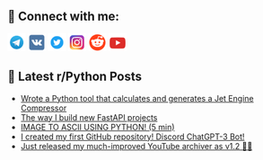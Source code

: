 ## 🔎 Connect with me:
[<img src="https://github.com/bullbesh/bullbesh/blob/main/images/Telegram.png" width="32" height="32" />](https://t.me/bullbesh)
[<img src="https://github.com/bullbesh/bullbesh/blob/main/images/VK.png" width="32" height="32" />](https://vk.com/bullbesh)
[<img src="https://github.com/bullbesh/bullbesh/blob/main/images/Twitter.png" width="32" height="32" />](https://twitter.com/bullbesh1)
[<img src="https://github.com/bullbesh/bullbesh/blob/main/images/Instagram.png" width="32" height="32" />](https://www.instagram.com/bullbesh)
[<img src="https://github.com/bullbesh/bullbesh/blob/main/images/Reddit.png" width="32" height="32" />](https://www.reddit.com/user/bullbesh)
[<img src="https://github.com/bullbesh/bullbesh/blob/main/images/YouTube.png" width="32" height="32" />](https://www.youtube.com/channel/UCtfjRs6uzgq5mfm8S06WTcg)

## 📕 Latest r/Python Posts
<!-- BLOG-POST-LIST:START -->
- [Wrote a Python tool that calculates and generates a Jet Engine Compressor](https://www.reddit.com/r/Python/comments/1049p9u/wrote_a_python_tool_that_calculates_and_generates/)
- [The way I build new FastAPI projects](https://www.reddit.com/r/Python/comments/1047tdb/the_way_i_build_new_fastapi_projects/)
- [IMAGE TO ASCII USING PYTHON! &lpar;5 min&rpar;](https://www.reddit.com/r/Python/comments/10476r4/image_to_ascii_using_python_5_min/)
- [I created my first GitHub repository! Discord ChatGPT-3 Bot!](https://www.reddit.com/r/Python/comments/1046ufg/i_created_my_first_github_repository_discord/)
- [Just released my much-improved YouTube archiver as v1.2 🎉🎉](https://www.reddit.com/r/Python/comments/1045ug4/just_released_my_muchimproved_youtube_archiver_as/)
<!-- BLOG-POST-LIST:END -->
